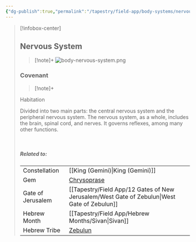 ```yaml
---
{"dg-publish":true,"permalink":"/tapestry/field-app/body-systems/nervous-system/","title":"Nervous System","tags":["covenants/body/systems"],"dgHomeLink":true,"dgEnableSearch":true}
---
```


> [!infobox-center] 
> ## Nervous System
> > [!note]+
> ![body-nervous-system.png](/img/user/File%20Vault/Field%20App/body-systems/body-nervous-system.png)
>  ### Covenant
>> [!note]+ 
>  <p class="note first">Habitation</p>
><p class="note second"> Divided into two main parts: the central nervous system and the peripheral nervous system. The nervous system, as a whole, includes the brain, spinal cord, and nerves. It governs reflexes, among many other functions.</p>
> <br>
> 
> ##### Related to:
> <p class="note first" p style="margin-bottom: 16px;">
><p class="note third">
>
> |             |        |
> | --- | --- |
> | Constellation | [[King (Gemini)\|King (Gemini)]]                              |
> | Gem    | <a href="chrysoprase" data-href="chrysoprase" class="internal-link">Chrysoprase</a> |
> | Gate of Jerusalem  | [[Tapestry/Field App/12 Gates of New Jerusalem/West Gate of Zebulun\|West Gate of Zebulun]]                                         |
> |   Hebrew Month   | [[Tapestry/Field App/Hebrew Months/Sivan\|Sivan]]                                  |
> | Hebrew Tribe | <a href="Tribe of Zebulun" data-href="Tribe of Zebulun" class="internal-link">Zebulun</a>